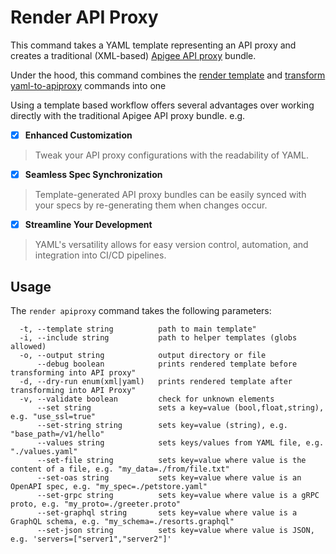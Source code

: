# Render API Proxy
<!--
  Copyright 2024 Google LLC

  Licensed under the Apache License, Version 2.0 (the "License");
  you may not use this file except in compliance with the License.
  You may obtain a copy of the License at

       http://www.apache.org/licenses/LICENSE-2.0

  Unless required by applicable law or agreed to in writing, software
  distributed under the License is distributed on an "AS IS" BASIS,
  WITHOUT WARRANTIES OR CONDITIONS OF ANY KIND, either express or implied.
  See the License for the specific language governing permissions and
  limitations under the License.
-->

This command takes a YAML template representing an API proxy and creates a traditional (XML-based) [Apigee API proxy](https://cloud.google.com/apigee/docs/api-platform/fundamentals/understanding-apis-and-api-proxies#whatisanapiproxy) bundle.

Under the hood, this command combines the [render template](./render-template.md) and [transform yaml-to-apiproxy](../../transform/commands/yaml-to-apiproxy.md) commands into one

Using a template based workflow offers several advantages over working directly with the traditional Apigee API proxy bundle. e.g.

- [x] **Enhanced Customization**  
> Tweak your API proxy configurations with the readability of YAML.

- [x] **Seamless Spec Synchronization**  
> Template-generated API proxy bundles can be easily synced with your specs by re-generating them when changes occur.

- [x] **Streamline Your Development**  
> YAML's versatility allows for easy version control, automation, and integration into CI/CD pipelines.

## Usage

The `render apiproxy` command takes the following parameters:


```text
  -t, --template string          path to main template"
  -i, --include string           path to helper templates (globs allowed)
  -o, --output string            output directory or file
      --debug boolean            prints rendered template before transforming into API proxy"
  -d, --dry-run enum(xml|yaml)   prints rendered template after transforming into API Proxy"
  -v, --validate boolean         check for unknown elements
      --set string               sets a key=value (bool,float,string), e.g. "use_ssl=true"
      --set-string string        sets key=value (string), e.g. "base_path=/v1/hello" 
      --values string            sets keys/values from YAML file, e.g. "./values.yaml"
      --set-file string          sets key=value where value is the content of a file, e.g. "my_data=./from/file.txt"
      --set-oas string           sets key=value where value is an OpenAPI spec, e.g. "my_spec=./petstore.yaml"
      --set-grpc string          sets key=value where value is a gRPC proto, e.g. "my_proto=./greeter.proto"
      --set-graphql string       sets key=value where value is a GraphQL schema, e.g. "my_schema=./resorts.graphql"
      --set-json string          sets key=value where value is JSON, e.g. 'servers=["server1","server2"]'
```
